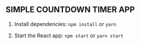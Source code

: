 ## SIMPLE COUNTDOWN TIMER APP

1. Install dependencies: `npm install` or `yarn`

2. Start the React app: `npm start` or `yarn start`
